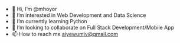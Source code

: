 - 👋 Hi, I’m @mhoyor
- 👀 I’m interested in Web Development and Data Science
- 🌱 I’m currently learning Python
- 💞️ I’m looking to collaborate on Full Stack Development/Mobile App
- 📫 How to reach me aiyewumiv@gmail.com

<!---
mhoyor/mhoyor is a ✨ special ✨ repository because its `README.md` (this file) appears on your GitHub profile.
You can click the Preview link to take a look at your changes.
--->
